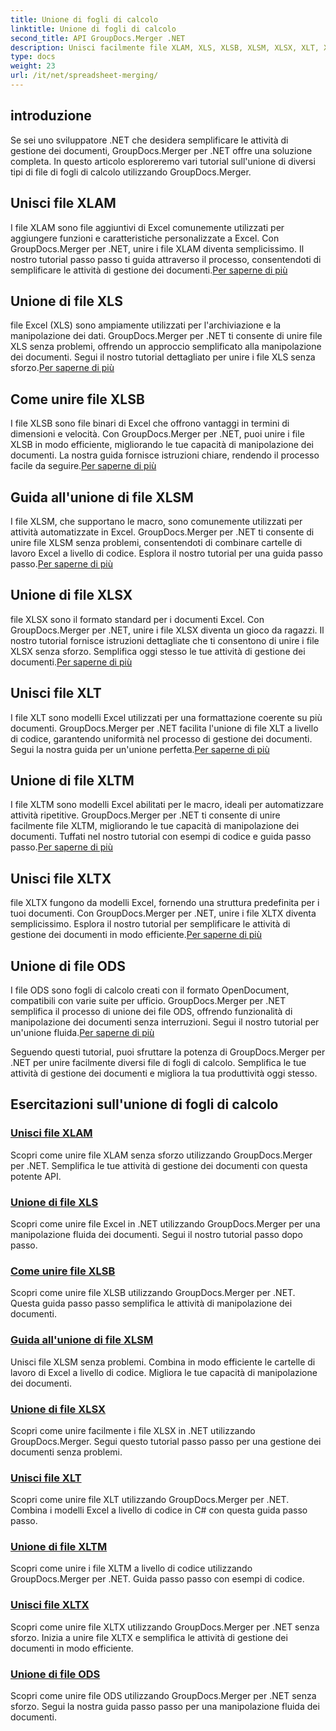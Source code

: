 ```yaml
---
title: Unione di fogli di calcolo
linktitle: Unione di fogli di calcolo
second_title: API GroupDocs.Merger .NET
description: Unisci facilmente file XLAM, XLS, XLSB, XLSM, XLSX, XLT, XLTM, XLTX e ODS in .NET utilizzando GroupDocs.Merger. Semplifica le attività di gestione dei documenti.
type: docs
weight: 23
url: /it/net/spreadsheet-merging/
---
```


## introduzione

Se sei uno sviluppatore .NET che desidera semplificare le attività di gestione dei documenti, GroupDocs.Merger per .NET offre una soluzione completa. In questo articolo esploreremo vari tutorial sull'unione di diversi tipi di file di fogli di calcolo utilizzando GroupDocs.Merger.

## Unisci file XLAM
 I file XLAM sono file aggiuntivi di Excel comunemente utilizzati per aggiungere funzioni e caratteristiche personalizzate a Excel. Con GroupDocs.Merger per .NET, unire i file XLAM diventa semplicissimo. Il nostro tutorial passo passo ti guida attraverso il processo, consentendoti di semplificare le attività di gestione dei documenti.[Per saperne di più](./merge-xlam-files/)

## Unione di file XLS
 file Excel (XLS) sono ampiamente utilizzati per l'archiviazione e la manipolazione dei dati. GroupDocs.Merger per .NET ti consente di unire file XLS senza problemi, offrendo un approccio semplificato alla manipolazione dei documenti. Segui il nostro tutorial dettagliato per unire i file XLS senza sforzo.[Per saperne di più](./merging-xls-files/)

## Come unire file XLSB
 I file XLSB sono file binari di Excel che offrono vantaggi in termini di dimensioni e velocità. Con GroupDocs.Merger per .NET, puoi unire i file XLSB in modo efficiente, migliorando le tue capacità di manipolazione dei documenti. La nostra guida fornisce istruzioni chiare, rendendo il processo facile da seguire.[Per saperne di più](./how-to-merge-xlsb-files/)

## Guida all'unione di file XLSM
 I file XLSM, che supportano le macro, sono comunemente utilizzati per attività automatizzate in Excel. GroupDocs.Merger per .NET ti consente di unire file XLSM senza problemi, consentendoti di combinare cartelle di lavoro Excel a livello di codice. Esplora il nostro tutorial per una guida passo passo.[Per saperne di più](./guide-merging-xlsm-files/)

## Unione di file XLSX
 file XLSX sono il formato standard per i documenti Excel. Con GroupDocs.Merger per .NET, unire i file XLSX diventa un gioco da ragazzi. Il nostro tutorial fornisce istruzioni dettagliate che ti consentono di unire i file XLSX senza sforzo. Semplifica oggi stesso le tue attività di gestione dei documenti.[Per saperne di più](./merging-xlsx-files/)

## Unisci file XLT
 I file XLT sono modelli Excel utilizzati per una formattazione coerente su più documenti. GroupDocs.Merger per .NET facilita l'unione di file XLT a livello di codice, garantendo uniformità nel processo di gestione dei documenti. Segui la nostra guida per un'unione perfetta.[Per saperne di più](./merge-xlt-files/)

## Unione di file XLTM
 I file XLTM sono modelli Excel abilitati per le macro, ideali per automatizzare attività ripetitive. GroupDocs.Merger per .NET ti consente di unire facilmente file XLTM, migliorando le tue capacità di manipolazione dei documenti. Tuffati nel nostro tutorial con esempi di codice e guida passo passo.[Per saperne di più](./merging-xltm-files/)

## Unisci file XLTX
 file XLTX fungono da modelli Excel, fornendo una struttura predefinita per i tuoi documenti. Con GroupDocs.Merger per .NET, unire i file XLTX diventa semplicissimo. Esplora il nostro tutorial per semplificare le attività di gestione dei documenti in modo efficiente.[Per saperne di più](./merge-xltx-files/)

## Unione di file ODS
 I file ODS sono fogli di calcolo creati con il formato OpenDocument, compatibili con varie suite per ufficio. GroupDocs.Merger per .NET semplifica il processo di unione dei file ODS, offrendo funzionalità di manipolazione dei documenti senza interruzioni. Segui il nostro tutorial per un'unione fluida.[Per saperne di più](./merging-ods-files/)

Seguendo questi tutorial, puoi sfruttare la potenza di GroupDocs.Merger per .NET per unire facilmente diversi file di fogli di calcolo. Semplifica le tue attività di gestione dei documenti e migliora la tua produttività oggi stesso.
## Esercitazioni sull'unione di fogli di calcolo
### [Unisci file XLAM](./merge-xlam-files/)
Scopri come unire file XLAM senza sforzo utilizzando GroupDocs.Merger per .NET. Semplifica le tue attività di gestione dei documenti con questa potente API.
### [Unione di file XLS](./merging-xls-files/)
Scopri come unire file Excel in .NET utilizzando GroupDocs.Merger per una manipolazione fluida dei documenti. Segui il nostro tutorial passo dopo passo.
### [Come unire file XLSB](./how-to-merge-xlsb-files/)
Scopri come unire file XLSB utilizzando GroupDocs.Merger per .NET. Questa guida passo passo semplifica le attività di manipolazione dei documenti.
### [Guida all'unione di file XLSM](./guide-merging-xlsm-files/)
Unisci file XLSM senza problemi. Combina in modo efficiente le cartelle di lavoro di Excel a livello di codice. Migliora le tue capacità di manipolazione dei documenti.
### [Unione di file XLSX](./merging-xlsx-files/)
Scopri come unire facilmente i file XLSX in .NET utilizzando GroupDocs.Merger. Segui questo tutorial passo passo per una gestione dei documenti senza problemi.
### [Unisci file XLT](./merge-xlt-files/)
Scopri come unire file XLT utilizzando GroupDocs.Merger per .NET. Combina i modelli Excel a livello di codice in C# con questa guida passo passo.
### [Unione di file XLTM](./merging-xltm-files/)
Scopri come unire i file XLTM a livello di codice utilizzando GroupDocs.Merger per .NET. Guida passo passo con esempi di codice.
### [Unisci file XLTX](./merge-xltx-files/)
Scopri come unire file XLTX utilizzando GroupDocs.Merger per .NET senza sforzo. Inizia a unire file XLTX e semplifica le attività di gestione dei documenti in modo efficiente.
### [Unione di file ODS](./merging-ods-files/)
Scopri come unire file ODS utilizzando GroupDocs.Merger per .NET senza sforzo. Segui la nostra guida passo passo per una manipolazione fluida dei documenti.